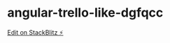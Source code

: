 # angular-trello-like-dgfqcc

[Edit on StackBlitz ⚡️](https://stackblitz.com/edit/angular-trello-like-dgfqcc)